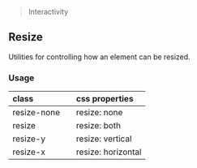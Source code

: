 > Interactivity

## Resize

Utilities for controlling how an element can be resized.

### Usage

| class |  | css properties |
|:--|:--|:--|
| resize-none |  | resize: none |
| resize |  | resize: both |
| resize-y |  | resize: vertical |
| resize-x |  | resize: horizontal |

